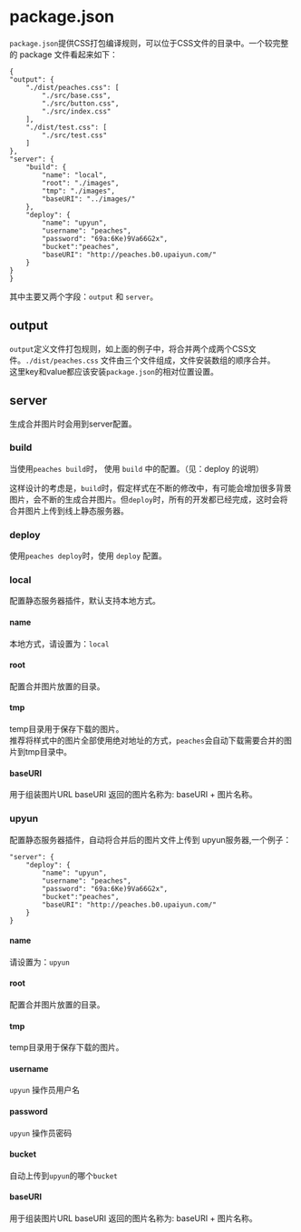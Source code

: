 package.json
=========
`package.json`提供CSS打包编译规则，可以位于CSS文件的目录中。一个较完整的 package 文件看起来如下：

    {
    "output": {
        "./dist/peaches.css": [
            "./src/base.css",
            "./src/button.css",
            "./src/index.css"
        ],
        "./dist/test.css": [
            "./src/test.css"
        ]
    },
    "server": {
        "build": {
            "name": "local",
            "root": "./images",
            "tmp": "./images",
            "baseURI": "../images/"
        },
        "deploy": {
            "name": "upyun",
            "username": "peaches",
            "password": "69a:6Ke)9Va66G2x",
            "bucket":"peaches",
            "baseURI": "http://peaches.b0.upaiyun.com/"
        }
    }
    }

其中主要又两个字段：`output` 和 `server`。
## output
`output`定义文件打包规则，如上面的例子中，将合并两个成两个CSS文件。`./dist/peaches.css` 文件由三个文件组成，文件安装数组的顺序合并。  
这里key和value都应该安装`package.json`的相对位置设置。

## server
 生成合并图片时会用到server配置。
 
### build
当使用`peaches build`时， 使用   `build` 中的配置。（见：deploy 的说明）

这样设计的考虑是，`build`时，假定样式在不断的修改中，有可能会增加很多背景图片，会不断的生成合并图片。但`deploy`时，所有的开发都已经完成，这时会将合并图片上传到线上静态服务器。

### deploy
 使用`peaches deploy`时，使用 `deploy` 配置。
 
### local
配置静态服务器插件，默认支持本地方式。

#### name
本地方式，请设置为：`local`

#### root
配置合并图片放置的目录。

#### tmp
temp目录用于保存下载的图片。  
推荐将样式中的图片全部使用绝对地址的方式，`peaches`会自动下载需要合并的图片到tmp目录中。

#### baseURI
用于组装图片URL
baseURI 返回的图片名称为: baseURI + 图片名称。


### upyun
配置静态服务器插件，自动将合并后的图片文件上传到 upyun服务器,一个例子：

    "server": {
        "deploy": {
            "name": "upyun",
            "username": "peaches",
            "password": "69a:6Ke)9Va66G2x",
            "bucket":"peaches",
            "baseURI": "http://peaches.b0.upaiyun.com/"
        }
    }


#### name
请设置为：`upyun`

#### root 
配置合并图片放置的目录。

#### tmp
temp目录用于保存下载的图片。  

#### username
`upyun` 操作员用户名
#### password
`upyun` 操作员密码

#### bucket
自动上传到`upyun`的哪个`bucket`

#### baseURI
用于组装图片URL
baseURI 返回的图片名称为: baseURI + 图片名称。



